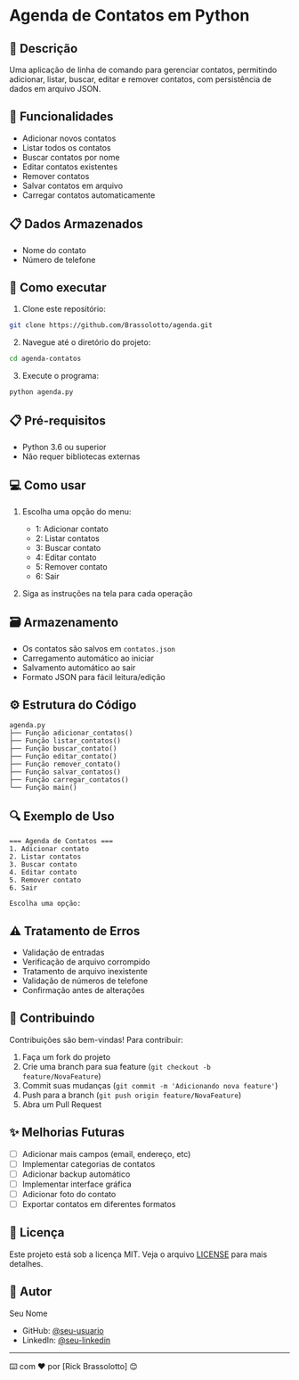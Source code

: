 # Agenda de Contatos em Python

## 📝 Descrição
Uma aplicação de linha de comando para gerenciar contatos, permitindo adicionar, listar, buscar, editar e remover contatos, com persistência de dados em arquivo JSON.

## 🚀 Funcionalidades
- Adicionar novos contatos
- Listar todos os contatos
- Buscar contatos por nome
- Editar contatos existentes
- Remover contatos
- Salvar contatos em arquivo
- Carregar contatos automaticamente

## 📋 Dados Armazenados
- Nome do contato
- Número de telefone

## 🔧 Como executar
1. Clone este repositório:
```bash
git clone https://github.com/Brassolotto/agenda.git
```

2. Navegue até o diretório do projeto:
```bash
cd agenda-contatos
```

3. Execute o programa:
```bash
python agenda.py
```

## 📋 Pré-requisitos
- Python 3.6 ou superior
- Não requer bibliotecas externas

## 💻 Como usar
1. Escolha uma opção do menu:
   - 1: Adicionar contato
   - 2: Listar contatos
   - 3: Buscar contato
   - 4: Editar contato
   - 5: Remover contato
   - 6: Sair

2. Siga as instruções na tela para cada operação

## 🗃️ Armazenamento
- Os contatos são salvos em `contatos.json`
- Carregamento automático ao iniciar
- Salvamento automático ao sair
- Formato JSON para fácil leitura/edição

## ⚙️ Estrutura do Código
```
agenda.py
├── Função adicionar_contatos()
├── Função listar_contatos()
├── Função buscar_contato()
├── Função editar_contato()
├── Função remover_contato()
├── Função salvar_contatos()
├── Função carregar_contatos()
└── Função main()
```

## 🔍 Exemplo de Uso
```
=== Agenda de Contatos ===
1. Adicionar contato
2. Listar contatos
3. Buscar contato
4. Editar contato
5. Remover contato
6. Sair

Escolha uma opção: 
```

## ⚠️ Tratamento de Erros
- Validação de entradas
- Verificação de arquivo corrompido
- Tratamento de arquivo inexistente
- Validação de números de telefone
- Confirmação antes de alterações

## 🤝 Contribuindo
Contribuições são bem-vindas! Para contribuir:
1. Faça um fork do projeto
2. Crie uma branch para sua feature (`git checkout -b feature/NovaFeature`)
3. Commit suas mudanças (`git commit -m 'Adicionando nova feature'`)
4. Push para a branch (`git push origin feature/NovaFeature`)
5. Abra um Pull Request

## ✨ Melhorias Futuras
- [ ] Adicionar mais campos (email, endereço, etc)
- [ ] Implementar categorias de contatos
- [ ] Adicionar backup automático
- [ ] Implementar interface gráfica
- [ ] Adicionar foto do contato
- [ ] Exportar contatos em diferentes formatos

## 📝 Licença
Este projeto está sob a licença MIT. Veja o arquivo [LICENSE](LICENSE) para mais detalhes.

## 👤 Autor
Seu Nome
- GitHub: [@seu-usuario](https://github.com/Brassolotto)
- LinkedIn: [@seu-linkedin](https://linkedin.com/in/ricardo-brassolotto)

---
⌨️ com ❤️ por [Rick Brassolotto] 😊
